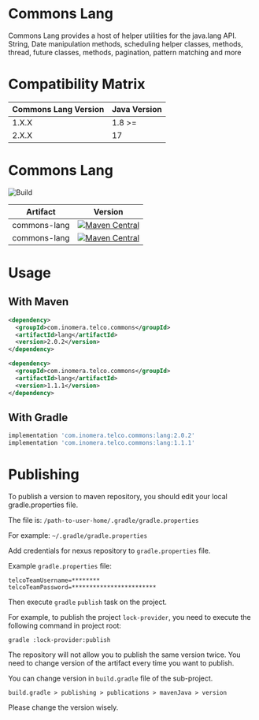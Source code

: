 # Commons Lang

Commons Lang provides a host of helper utilities for the java.lang API.
String, Date manipulation methods, scheduling helper classes, methods,
thread, future classes, methods, pagination, pattern matching and more

# Compatibility Matrix

| Commons Lang Version | Java Version |
|----------------------|------------|
| 1.X.X                | 1.8 >=     |
| 2.X.X                | 17         |


# Commons Lang

![Build](https://github.com/inomera/commons-lang/workflows/Build/badge.svg)


| Artifact                   | Version                                                                                                                                                                                                                                    |
|----------------------------|--------------------------------------------------------------------------------------------------------------------------------------------------------------------------------------------------------------------------------------------|
| commons-lang         | [![Maven Central](https://maven-badges.herokuapp.com/maven-central/com.inomera.telco.commons/lang/badge.svg?version=2.0.2)](https://maven-badges.herokuapp.com/maven-central/com.inomera.telco.commons/lang)                   |
| commons-lang          | [![Maven Central](https://maven-badges.herokuapp.com/maven-central/com.inomera.telco.commons/lang/badge.svg?version=1.1.1)](https://maven-badges.herokuapp.com/maven-central/com.inomera.telco.commons/lang)                   |

# Usage

## With Maven

```xml
<dependency>
  <groupId>com.inomera.telco.commons</groupId>
  <artifactId>lang</artifactId>
  <version>2.0.2</version>
</dependency>

<dependency>
  <groupId>com.inomera.telco.commons</groupId>
  <artifactId>lang</artifactId>
  <version>1.1.1</version>
</dependency>

```

## With Gradle

```groovy
implementation 'com.inomera.telco.commons:lang:2.0.2'
implementation 'com.inomera.telco.commons:lang:1.1.1'
```
 

# Publishing
To publish a version to maven repository, 
you should edit your local gradle.properties file.

The file is: `/path-to-user-home/.gradle/gradle.properties`

For example: `~/.gradle/gradle.properties`

Add credentials for nexus repository to `gradle.properties` file.

Example `gradle.properties` file:

```
telcoTeamUsername=********
telcoTeamPassword=************************
```

Then execute `gradle` `publish` task on the project.

For example, to publish the project `lock-provider`, 
you need to execute the following command in project root:

```
gradle :lock-provider:publish
``` 

The repository will not allow you to publish the same version twice.
You need to change version of the artifact every time you want to publish.

You can change version in `build.gradle` file of the sub-project.

```
build.gradle > publishing > publications > mavenJava > version
```

Please change the version wisely.
